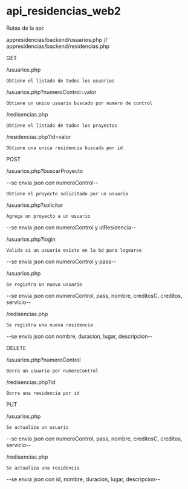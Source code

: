 # api_residencias_web2

Rutas de la api: 

appresidencias/backend/usuarios.php 
//
appresidencias/backend/residencias.php 



GET

/usuarios.php

	Obtiene el listado de todos los usuarios


/usuarios.php?numeroControl=valor

	Obtiene un unico usuario buscado por numero de control


/redisencias.php

	Obtiene el listado de todos los proyectos


/residencias.php?id=valor
	
	Obtiene una unica residencia buscada por id



POST

/usuarios.php?buscarProyecto

--se envia json con numeroControl--


	Obtiene el proyecto solicitado por un usuario


/usuarios.php?solicitar

	Agrega un proyecto a un usuario
	
--se envia json con numeroControl y idResidencia--


/usuarios.php?login
	
	Valida si un usuario existe en la bd para logearse

--se envia json con numeroControl y pass--


/usuarios.php

	Se registra un nuevo usuario

--se envia json con numeroControl, pass, nombre, creditosC, creditos, servicio--



/redisencias.php

	Se registra una nueva residencia

--se envia json con nombre, duracion, lugar, descripcion--



DELETE


/usuarios.php?numeroControl

	Borra un usuario por numeroControl



/redisencias.php?id

	Borra una residencia por id




PUT



/usuarios.php

	Se actualiza un usuario

--se envia json con numeroControl, pass, nombre, creditosC, creditos, servicio--



/redisencias.php

	Se actualiza una residencia

--se envia json con id, nombre, duracion, lugar, descripcion--


